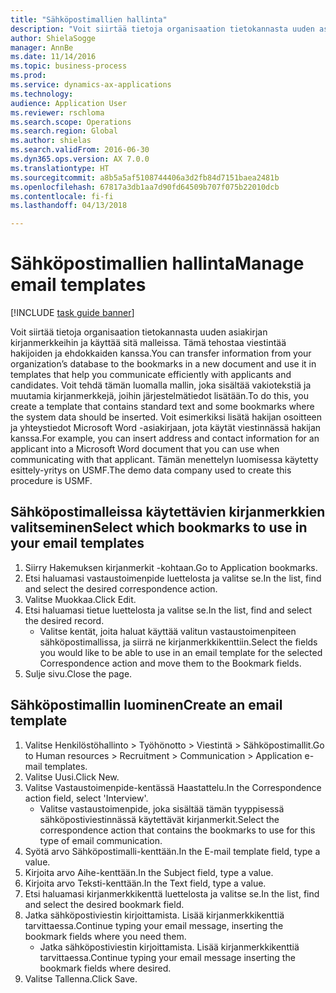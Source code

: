 ```yaml
--- 
title: "Sähköpostimallien hallinta"
description: "Voit siirtää tietoja organisaation tietokannasta uuden asiakirjan kirjanmerkkeihin ja käyttää sitä malleissa. Tämä tehostaa viestintää hakijoiden ja ehdokkaiden kanssa."
author: ShielaSogge
manager: AnnBe
ms.date: 11/14/2016
ms.topic: business-process
ms.prod: 
ms.service: dynamics-ax-applications
ms.technology: 
audience: Application User
ms.reviewer: rschloma
ms.search.scope: Operations
ms.search.region: Global
ms.author: shielas
ms.search.validFrom: 2016-06-30
ms.dyn365.ops.version: AX 7.0.0
ms.translationtype: HT
ms.sourcegitcommit: a8b5a5af5108744406a3d2fb84d7151baea2481b
ms.openlocfilehash: 67817a3db1aa7d90fd64509b707f075b22010dcb
ms.contentlocale: fi-fi
ms.lasthandoff: 04/13/2018

---
```

# <a name="manage-email-templates"></a><span data-ttu-id="4eaa8-103">Sähköpostimallien hallinta</span><span class="sxs-lookup"><span data-stu-id="4eaa8-103">Manage email templates</span></span>

[!INCLUDE [task guide banner](../../includes/task-guide-banner.md)]

<span data-ttu-id="4eaa8-104">Voit siirtää tietoja organisaation tietokannasta uuden asiakirjan kirjanmerkkeihin ja käyttää sitä malleissa. Tämä tehostaa viestintää hakijoiden ja ehdokkaiden kanssa.</span><span class="sxs-lookup"><span data-stu-id="4eaa8-104">You can transfer information from your organization’s database to the bookmarks in a new document and use it in templates that help you communicate efficiently with applicants and candidates.</span></span> <span data-ttu-id="4eaa8-105">Voit tehdä tämän luomalla mallin, joka sisältää vakiotekstiä ja muutamia kirjanmerkkejä, joihin järjestelmätiedot lisätään.</span><span class="sxs-lookup"><span data-stu-id="4eaa8-105">To do this, you create a template that contains standard text and some bookmarks where the system data should be inserted.</span></span> <span data-ttu-id="4eaa8-106">Voit esimerkiksi lisätä hakijan osoitteen ja yhteystiedot Microsoft Word -asiakirjaan, jota käytät viestinnässä hakijan kanssa.</span><span class="sxs-lookup"><span data-stu-id="4eaa8-106">For example, you can insert address and contact information for an applicant into a Microsoft Word document that you can use when communicating with that applicant.</span></span> <span data-ttu-id="4eaa8-107">Tämän menettelyn luomisessa käytetty esittely-yritys on USMF.</span><span class="sxs-lookup"><span data-stu-id="4eaa8-107">The demo data company used to create this procedure is USMF.</span></span>


## <a name="select-which-bookmarks-to-use-in-your-email-templates"></a><span data-ttu-id="4eaa8-108">Sähköpostimalleissa käytettävien kirjanmerkkien valitseminen</span><span class="sxs-lookup"><span data-stu-id="4eaa8-108">Select which bookmarks to use in your email templates</span></span>
1. <span data-ttu-id="4eaa8-109">Siirry Hakemuksen kirjanmerkit -kohtaan.</span><span class="sxs-lookup"><span data-stu-id="4eaa8-109">Go to Application bookmarks.</span></span>
2. <span data-ttu-id="4eaa8-110">Etsi haluamasi vastaustoimenpide luettelosta ja valitse se.</span><span class="sxs-lookup"><span data-stu-id="4eaa8-110">In the list, find and select the desired correspondence action.</span></span>
3. <span data-ttu-id="4eaa8-111">Valitse Muokkaa.</span><span class="sxs-lookup"><span data-stu-id="4eaa8-111">Click Edit.</span></span>
4. <span data-ttu-id="4eaa8-112">Etsi haluamasi tietue luettelosta ja valitse se.</span><span class="sxs-lookup"><span data-stu-id="4eaa8-112">In the list, find and select the desired record.</span></span>
    * <span data-ttu-id="4eaa8-113">Valitse kentät, joita haluat käyttää valitun vastaustoimenpiteen sähköpostimallissa, ja siirrä ne kirjanmerkkikenttiin.</span><span class="sxs-lookup"><span data-stu-id="4eaa8-113">Select the fields you would like to be able to use in an email template for the selected Correspondence action and move them to the Bookmark fields.</span></span>  
5. <span data-ttu-id="4eaa8-114">Sulje sivu.</span><span class="sxs-lookup"><span data-stu-id="4eaa8-114">Close the page.</span></span>

## <a name="create-an-email-template"></a><span data-ttu-id="4eaa8-115">Sähköpostimallin luominen</span><span class="sxs-lookup"><span data-stu-id="4eaa8-115">Create an email template</span></span>
1. <span data-ttu-id="4eaa8-116">Valitse Henkilöstöhallinto > Työhönotto > Viestintä > Sähköpostimallit.</span><span class="sxs-lookup"><span data-stu-id="4eaa8-116">Go to Human resources > Recruitment > Communication > Application e-mail templates.</span></span>
2. <span data-ttu-id="4eaa8-117">Valitse Uusi.</span><span class="sxs-lookup"><span data-stu-id="4eaa8-117">Click New.</span></span>
3. <span data-ttu-id="4eaa8-118">Valitse Vastaustoimenpide-kentässä Haastattelu.</span><span class="sxs-lookup"><span data-stu-id="4eaa8-118">In the Correspondence action field, select 'Interview'.</span></span>
    * <span data-ttu-id="4eaa8-119">Valitse vastaustoimenpide, joka sisältää tämän tyyppisessä sähköpostiviestinnässä käytettävät kirjanmerkit.</span><span class="sxs-lookup"><span data-stu-id="4eaa8-119">Select the correspondence action that contains the bookmarks to use for this type of email communication.</span></span>  
4. <span data-ttu-id="4eaa8-120">Syötä arvo Sähköpostimalli-kenttään.</span><span class="sxs-lookup"><span data-stu-id="4eaa8-120">In the E-mail template field, type a value.</span></span>
5. <span data-ttu-id="4eaa8-121">Kirjoita arvo Aihe-kenttään.</span><span class="sxs-lookup"><span data-stu-id="4eaa8-121">In the Subject field, type a value.</span></span>
6. <span data-ttu-id="4eaa8-122">Kirjoita arvo Teksti-kenttään.</span><span class="sxs-lookup"><span data-stu-id="4eaa8-122">In the Text field, type a value.</span></span>
7. <span data-ttu-id="4eaa8-123">Etsi haluamasi kirjanmerkkikenttä luettelosta ja valitse se.</span><span class="sxs-lookup"><span data-stu-id="4eaa8-123">In the list, find and select the desired bookmark field.</span></span>
8. <span data-ttu-id="4eaa8-124">Jatka sähköpostiviestin kirjoittamista. Lisää kirjanmerkkikenttiä tarvittaessa.</span><span class="sxs-lookup"><span data-stu-id="4eaa8-124">Continue typing your email message, inserting the bookmark fields where you need them.</span></span>
    * <span data-ttu-id="4eaa8-125">Jatka sähköpostiviestin kirjoittamista. Lisää kirjanmerkkikenttiä tarvittaessa.</span><span class="sxs-lookup"><span data-stu-id="4eaa8-125">Continue typing your email message inserting the bookmark fields where desired.</span></span>  
9. <span data-ttu-id="4eaa8-126">Valitse Tallenna.</span><span class="sxs-lookup"><span data-stu-id="4eaa8-126">Click Save.</span></span>


